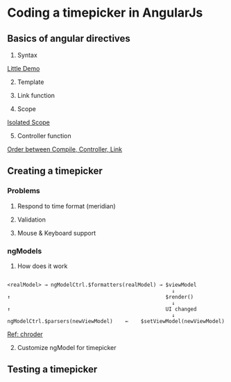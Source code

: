 # Coding a timepicker in AngularJs

## Basics of angular directives

1. Syntax
  
  [Little Demo](http://jsfiddle.net/joshdmiller/FHVD9/)

2. Template

3. Link function

4. Scope

  [Isolated Scope](http://www.bennadel.com/blog/2725-how-scope-broadcast-interacts-with-isolate-scopes-in-angularjs.htm)  

5. Controller function
  
  [Order between Compile, Controller, Link](http://jasonmore.net/angular-js-directives-difference-controller-link/)  



## Creating a timepicker

### Problems

1. Respond to time format (meridian)

2. Validation

3. Mouse & Keyboard support

### ngModels 

1. How does it work

  ``` 
  
  <realModel> → ngModelCtrl.$formatters(realModel) → $viewModel
                                                       ↓
  ↑                                                  $render()
                                                       ↓
  ↑                                                  UI changed
                                                       ↓
  ngModelCtrl.$parsers(newViewModel)    ←    $setViewModel(newViewModel)
  
  ```
  
  [Ref: chroder](http://www.chroder.com/2014/02/01/using-ngmodelcontroller-with-custom-directives/)

2. Customize ngModel for timepicker

## Testing a timepicker

